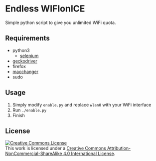 # Endless WIFIonICE

Simple python script to give you unlimited WiFi quota.


## Requirements

* python3
	* [selenium](https://pypi.python.org/pypi/selenium)
* [geckodriver](https://github.com/mozilla/geckodriver/releases)
* firefox
* [macchanger](http://www.gnu.org/software/macchanger)
* sudo


## Usage

1. Simply modify `enable.py` and replace `wlan0` with your WiFi interface
2. Run `./enable.py`
3. Finish


## License

<a rel="license" href="http://creativecommons.org/licenses/by-nc-sa/4.0/"><img alt="Creative Commons License" style="border-width:0" src="https://i.creativecommons.org/l/by-nc-sa/4.0/80x15.png" /></a><br />This work is licensed under a <a rel="license" href="http://creativecommons.org/licenses/by-nc-sa/4.0/">Creative Commons Attribution-NonCommercial-ShareAlike 4.0 International License</a>.
